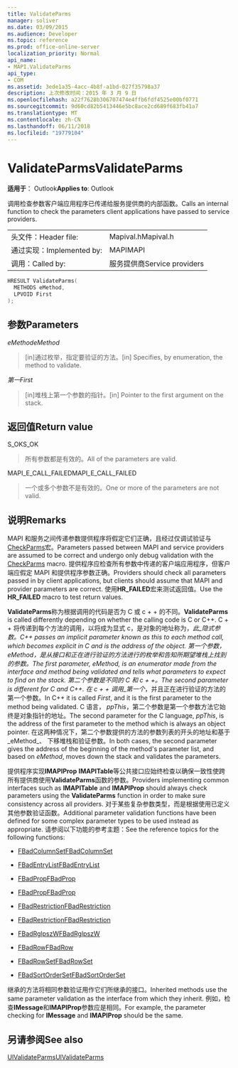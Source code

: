 ```yaml
---
title: ValidateParms
manager: soliver
ms.date: 03/09/2015
ms.audience: Developer
ms.topic: reference
ms.prod: office-online-server
localization_priority: Normal
api_name:
- MAPI.ValidateParms
api_type:
- COM
ms.assetid: 3ede1a35-4acc-4b8f-a1bd-027f35798a37
description: 上次修改时间：2015 年 3 月 9 日
ms.openlocfilehash: a22f7628b306707474e4ffb6fdf4525e00bf0771
ms.sourcegitcommit: 9d60cd82b5413446e5bc8ace2cd689f683fb41a7
ms.translationtype: MT
ms.contentlocale: zh-CN
ms.lasthandoff: 06/11/2018
ms.locfileid: "19779104"
---
```

# <a name="validateparms"></a><span data-ttu-id="2b334-103">ValidateParms</span><span class="sxs-lookup"><span data-stu-id="2b334-103">ValidateParms</span></span>

  
  
<span data-ttu-id="2b334-104">**适用于**： Outlook</span><span class="sxs-lookup"><span data-stu-id="2b334-104">**Applies to**: Outlook</span></span> 
  
<span data-ttu-id="2b334-105">调用检查参数客户端应用程序已传递给服务提供商的内部函数。</span><span class="sxs-lookup"><span data-stu-id="2b334-105">Calls an internal function to check the parameters client applications have passed to service providers.</span></span> 
  
|||
|:-----|:-----|
|<span data-ttu-id="2b334-106">头文件：</span><span class="sxs-lookup"><span data-stu-id="2b334-106">Header file:</span></span>  <br/> |<span data-ttu-id="2b334-107">Mapival.h</span><span class="sxs-lookup"><span data-stu-id="2b334-107">Mapival.h</span></span>  <br/> |
|<span data-ttu-id="2b334-108">通过实现：</span><span class="sxs-lookup"><span data-stu-id="2b334-108">Implemented by:</span></span>  <br/> |<span data-ttu-id="2b334-109">MAPI</span><span class="sxs-lookup"><span data-stu-id="2b334-109">MAPI</span></span>  <br/> |
|<span data-ttu-id="2b334-110">调用：</span><span class="sxs-lookup"><span data-stu-id="2b334-110">Called by:</span></span>  <br/> |<span data-ttu-id="2b334-111">服务提供商</span><span class="sxs-lookup"><span data-stu-id="2b334-111">Service providers</span></span>  <br/> |
   
```cpp
HRESULT ValidateParms(
  METHODS eMethod,
  LPVOID First
);
```

## <a name="parameters"></a><span data-ttu-id="2b334-112">参数</span><span class="sxs-lookup"><span data-stu-id="2b334-112">Parameters</span></span>

 <span data-ttu-id="2b334-113">_eMethod_</span><span class="sxs-lookup"><span data-stu-id="2b334-113">_eMethod_</span></span>
  
> <span data-ttu-id="2b334-114">[in]通过枚举，指定要验证的方法。</span><span class="sxs-lookup"><span data-stu-id="2b334-114">[in] Specifies, by enumeration, the method to validate.</span></span> 
    
 <span data-ttu-id="2b334-115">_第一_</span><span class="sxs-lookup"><span data-stu-id="2b334-115">_First_</span></span>
  
> <span data-ttu-id="2b334-116">[in]堆栈上第一个参数的指针。</span><span class="sxs-lookup"><span data-stu-id="2b334-116">[in] Pointer to the first argument on the stack.</span></span>
    
## <a name="return-value"></a><span data-ttu-id="2b334-117">返回值</span><span class="sxs-lookup"><span data-stu-id="2b334-117">Return value</span></span>

<span data-ttu-id="2b334-118">S_OK</span><span class="sxs-lookup"><span data-stu-id="2b334-118">S_OK</span></span> 
  
> <span data-ttu-id="2b334-119">所有参数都是有效的。</span><span class="sxs-lookup"><span data-stu-id="2b334-119">All of the parameters are valid.</span></span> 
    
<span data-ttu-id="2b334-120">MAPI_E_CALL_FAILED</span><span class="sxs-lookup"><span data-stu-id="2b334-120">MAPI_E_CALL_FAILED</span></span> 
  
> <span data-ttu-id="2b334-121">一个或多个参数不是有效的。</span><span class="sxs-lookup"><span data-stu-id="2b334-121">One or more of the parameters are not valid.</span></span>
    
## <a name="remarks"></a><span data-ttu-id="2b334-122">说明</span><span class="sxs-lookup"><span data-stu-id="2b334-122">Remarks</span></span>

<span data-ttu-id="2b334-123">MAPI 和服务之间传递参数提供程序将假定它们正确，且经过仅调试验证与[CheckParms](checkparms.md)宏。</span><span class="sxs-lookup"><span data-stu-id="2b334-123">Parameters passed between MAPI and service providers are assumed to be correct and undergo only debug validation with the [CheckParms](checkparms.md) macro.</span></span> <span data-ttu-id="2b334-124">提供程序应检查所有参数中传递的客户端应用程序，但客户端应假定 MAPI 和提供程序参数正确。</span><span class="sxs-lookup"><span data-stu-id="2b334-124">Providers should check all parameters passed in by client applications, but clients should assume that MAPI and provider parameters are correct.</span></span> <span data-ttu-id="2b334-125">使用**HR_FAILED**宏来测试返回值。</span><span class="sxs-lookup"><span data-stu-id="2b334-125">Use the **HR_FAILED** macro to test return values.</span></span> 
  
 <span data-ttu-id="2b334-126">**ValidateParms**称为根据调用的代码是否为 C 或 c + + 的不同。</span><span class="sxs-lookup"><span data-stu-id="2b334-126">**ValidateParms** is called differently depending on whether the calling code is C or C++.</span></span> <span data-ttu-id="2b334-127">C + + 将传递到每个方法的调用，以将成为显式 c，是对象的地址称为，_此_隐式参数。</span><span class="sxs-lookup"><span data-stu-id="2b334-127">C++ passes an implicit parameter known as  _this_ to each method call, which becomes explicit in C and is the address of the object.</span></span> <span data-ttu-id="2b334-128">第一个参数， _eMethod_，是从接口和正在进行验证的方法进行的枚举和告知所期望堆栈上找到的参数。</span><span class="sxs-lookup"><span data-stu-id="2b334-128">The first parameter,  _eMethod_, is an enumerator made from the interface and method being validated and tells what parameters to expect to find on the stack.</span></span> <span data-ttu-id="2b334-129">第二个参数是不同的 C 和 c + +。</span><span class="sxs-lookup"><span data-stu-id="2b334-129">The second parameter is different for C and C++.</span></span> <span data-ttu-id="2b334-130">在 c + + 调用_第一个_，并且正在进行验证的方法的第一个参数。</span><span class="sxs-lookup"><span data-stu-id="2b334-130">In C++ it is called  _First_, and it is the first parameter to the method being validated.</span></span> <span data-ttu-id="2b334-131">C 语言， _ppThis_，第二个参数是第一个参数方法它始终是对象指针的地址。</span><span class="sxs-lookup"><span data-stu-id="2b334-131">The second parameter for the C language,  _ppThis_, is the address of the first parameter to the method which is always an object pointer.</span></span> <span data-ttu-id="2b334-132">在这两种情况下，第二个参数提供的方法的参数列表的开头的地址和基于_eMethod_、 下移堆栈和验证参数。</span><span class="sxs-lookup"><span data-stu-id="2b334-132">In both cases, the second parameter gives the address of the beginning of the method's parameter list, and based on  _eMethod_, moves down the stack and validates the parameters.</span></span> 
  
<span data-ttu-id="2b334-133">提供程序实现**IMAPIProp** **IMAPITable**等公共接口应始终检查以确保一致性使跨所有提供商使用**ValidateParms**函数的参数。</span><span class="sxs-lookup"><span data-stu-id="2b334-133">Providers implementing common interfaces such as **IMAPITable** and **IMAPIProp** should always check parameters using the **ValidateParms** function in order to make sure consistency across all providers.</span></span> <span data-ttu-id="2b334-134">对于某些复杂参数类型，而是根据使用已定义其他参数验证函数。</span><span class="sxs-lookup"><span data-stu-id="2b334-134">Additional parameter validation functions have been defined for some complex parameter types to be used instead as appropriate.</span></span> <span data-ttu-id="2b334-135">请参阅以下功能的参考主题：</span><span class="sxs-lookup"><span data-stu-id="2b334-135">See the reference topics for the following functions:</span></span> 
  
- [<span data-ttu-id="2b334-136">FBadColumnSet</span><span class="sxs-lookup"><span data-stu-id="2b334-136">FBadColumnSet</span></span>](fbadcolumnset.md)
    
- [<span data-ttu-id="2b334-137">FBadEntryList</span><span class="sxs-lookup"><span data-stu-id="2b334-137">FBadEntryList</span></span>](fbadentrylist.md)
    
- [<span data-ttu-id="2b334-138">FBadProp</span><span class="sxs-lookup"><span data-stu-id="2b334-138">FBadProp</span></span>](fbadprop.md)
    
- [<span data-ttu-id="2b334-139">FBadProp</span><span class="sxs-lookup"><span data-stu-id="2b334-139">FBadProp</span></span>](fbadprop.md)
    
- [<span data-ttu-id="2b334-140">FBadRestriction</span><span class="sxs-lookup"><span data-stu-id="2b334-140">FBadRestriction</span></span>](fbadrestriction.md)
    
- [<span data-ttu-id="2b334-141">FBadRestriction</span><span class="sxs-lookup"><span data-stu-id="2b334-141">FBadRestriction</span></span>](fbadrestriction.md)
    
- [<span data-ttu-id="2b334-142">FBadRglpszW</span><span class="sxs-lookup"><span data-stu-id="2b334-142">FBadRglpszW</span></span>](fbadrglpszw.md)
    
- [<span data-ttu-id="2b334-143">FBadRow</span><span class="sxs-lookup"><span data-stu-id="2b334-143">FBadRow</span></span>](fbadrow.md)
    
- [<span data-ttu-id="2b334-144">FBadRowSet</span><span class="sxs-lookup"><span data-stu-id="2b334-144">FBadRowSet</span></span>](fbadrowset.md)
    
- [<span data-ttu-id="2b334-145">FBadSortOrderSet</span><span class="sxs-lookup"><span data-stu-id="2b334-145">FBadSortOrderSet</span></span>](fbadsortorderset.md)
    
<span data-ttu-id="2b334-146">继承的方法将相同参数验证用作它们所继承的接口。</span><span class="sxs-lookup"><span data-stu-id="2b334-146">Inherited methods use the same parameter validation as the interface from which they inherit.</span></span> <span data-ttu-id="2b334-147">例如，检查**IMessage**和**IMAPIProp**参数应是相同。</span><span class="sxs-lookup"><span data-stu-id="2b334-147">For example, the parameter checking for **IMessage** and **IMAPIProp** should be the same.</span></span> 
  
## <a name="see-also"></a><span data-ttu-id="2b334-148">另请参阅</span><span class="sxs-lookup"><span data-stu-id="2b334-148">See also</span></span>



[<span data-ttu-id="2b334-149">UlValidateParms</span><span class="sxs-lookup"><span data-stu-id="2b334-149">UlValidateParms</span></span>](ulvalidateparms.md)

